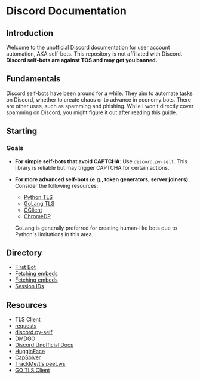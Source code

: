 # Discord Documentation

## Introduction

Welcome to the unofficial Discord documentation for user account automation, AKA self-bots. This repository is not affiliated with Discord. **Discord self-bots are against TOS and may get you banned.**

## Fundamentals

Discord self-bots have been around for a while. They aim to automate tasks on Discord, whether to create chaos or to advance in economy bots. There are other uses, such as spamming and phishing. While I won’t directly cover spamming on Discord, you might figure it out after reading this guide.

## Starting

### Goals

- **For simple self-bots that avoid CAPTCHA**: Use `discord.py-self`. This library is reliable but may trigger CAPTCHA for certain actions.
- **For more advanced self-bots (e.g., token generators, server joiners)**: Consider the following resources:
  - [Python TLS](https://github.com/FlorianREGAZ/Python-Tls-Client/)
  - [GoLang TLS](https://github.com/bogdanfinn/tls-client)
  - [CClient](https://github.com/x04/cclient)
  - [ChromeDP](https://github.com/chromedp/chromedp)

  GoLang is generally preferred for creating human-like bots due to Python's limitations in this area.

## Directory

- [First Bot](https://github.com/harmlessaccount/discord-docs/blob/main/FIRST_BOT.md)
- [Fetching embeds](https://github.com/harmlessaccount/discord-docs/blob/main/UNBELIEVA_WORK.md)
- [Fetching embeds](https://github.com/harmlessaccount/discord-docs/blob/main/UNBELIEVA_WORK.md)
- [Session IDs](https://github.com/harmlessaccount/discord-docs/blob/main/SESSION_ID.md)

## Resources

- [TLS Client](https://github.com/FlorianREGAZ/Python-Tls-Client)
- [requests](https://github.com/psf/requests)
- [discord.py-self](https://github.com/dolfies/discord.py-self)
- [DMDGO](https://github.com/V4NSH4J/discord-mass-DM-GO)
- [Discord Unofficial Docs](https://arandomnewaccount.gitlab.io/discord-unofficial-docs/)
- [HugginFace](https://huggingface.co/)
- [CapSolver](https://www.capsolver.com/)
- [TrackMe/tls.peet.ws](https://github.com/wwhtrbbtt/TrackMe)
- [GO TLS Client](https://github.com/bogdanfinn/tls-client)
